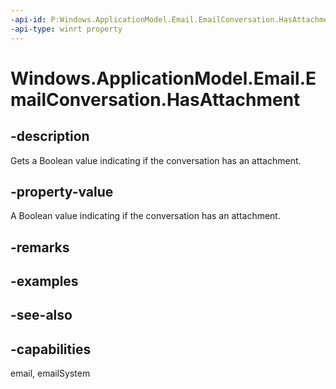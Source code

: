 ```yaml
---
-api-id: P:Windows.ApplicationModel.Email.EmailConversation.HasAttachment
-api-type: winrt property
---
```


<!-- Property syntax
public bool HasAttachment { get; }
-->

# Windows.ApplicationModel.Email.EmailConversation.HasAttachment

## -description
Gets a Boolean value indicating if the conversation has an attachment.

## -property-value
A Boolean value indicating if the conversation has an attachment.

## -remarks

## -examples

## -see-also

## -capabilities
email, emailSystem
